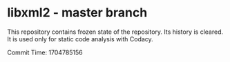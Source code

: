 # libxml2 - master branch

This repository contains frozen state of the repository.
Its history is cleared. It is used only for static code
analysis with Codacy.

Commit Time: 1704785156